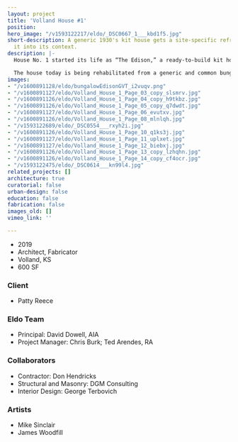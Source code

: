 ```yaml
---
layout: project
title: 'Volland House #1'
position: 
hero_image: "/v1593122217/eldo/_DSC0667_1___kbd1f5.jpg"
short-description: A generic 1930's kit house gets a site-specific refresh that locks
  it into its context.
description: |-
  House No. 1 started its life as “The Edison,” a ready-to-build kit house commonly sold by the Gordon Van-Tine company. It is likely that the house was delivered in the 30’s to Volland, KS on a train and assembled in its current position. The Edison was a two bedroom bungalow, described in the Van-Tine catalog as a “snug little home . . ., compact, easily heated, and with a room arrangement that is a wonderful space utilizer.” It was designed to be built anywhere and by anyone, regardless of local site conditions, limitations or qualities.

  The house today is being rehabilitated from a generic and common bungalow into a very specific and purposeful new artist studio and accommodation space for The Volland Foundation. Customizing the home is both careful and complicated requiring attention to  detail and subtle moves that expound upon the home’s original features. One such move is a custom designed and fabricated window box that replaced the two smaller windows on the south elevation, framing the view toward the The Volland General Store.
images:
- "/v1600891128/eldo/bungalowEdisonGVT_i2vuqv.png"
- "/v1600891127/eldo/Volland_House_1_Page_03_copy_slsmrv.jpg"
- "/v1600891126/eldo/Volland_House_1_Page_04_copy_h9tkbz.jpg"
- "/v1600891126/eldo/Volland_House_1_Page_05_copy_q7dwdt.jpg"
- "/v1600891127/eldo/Volland_House_1_Page_06_evutxv.jpg"
- "/v1600891126/eldo/Volland_House_1_Page_08_mlnlqh.jpg"
- "/v1593122689/eldo/_DSC0554___rxyh2i.jpg"
- "/v1600891126/eldo/Volland_House_1_Page_10_q1ks3j.jpg"
- "/v1600891127/eldo/Volland_House_1_Page_11_uplxet.jpg"
- "/v1600891127/eldo/Volland_House_1_Page_12_biebxj.jpg"
- "/v1600891126/eldo/Volland_House_1_Page_13_copy_lzhqhn.jpg"
- "/v1600891126/eldo/Volland_House_1_Page_14_copy_cf4ocr.jpg"
- "/v1593122475/eldo/_DSC0614___kn99l4.jpg"
related_projects: []
architecture: true
curatorial: false
urban-design: false
education: false
fabrication: false
images_old: []
vimeo_link: ''

---
```

* 2019
* Architect, Fabricator
* Volland, KS
* 600 SF

### Client

* Patty Reece

### Eldo Team

* Principal: David Dowell, AIA
* Project Manager: Chris Burk; Ted Arendes, RA

### Collaborators

* Contractor: Don Hendricks
* Structural and Masonry: DGM Consulting
* Interior Design: George Terbovich

### Artists

* Mike Sinclair
* James Woodfill